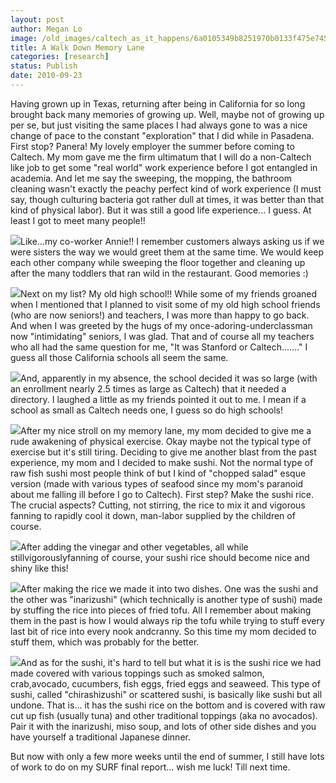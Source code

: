 ```yaml
---
layout: post
author: Megan Lo
image: /old_images/caltech_as_it_happens/6a0105349b8251970b0133f475e745970b.jpg
title: A Walk Down Memory Lane 
categories: [research]
status: Publish
date: 2010-09-23
---
```



Having grown up in Texas, returning after being in California for so long brought back many memories of growing up. Well, maybe not of growing up per se, but just visiting the same places I had always gone to was a nice change of pace to the constant "exploration" that I did while in Pasadena. First stop?
Panera! My lovely employer the summer before coming to Caltech. My mom gave me the firm ultimatum that I will do a non-Caltech like job to get some "real world" work experience before I got entangled in academia. And let me say the sweeping, the mopping, the bathroom cleaning wasn't exactly the peachy perfect kind of work experience (I must say, though culturing bacteria got rather dull at times, it was better than that kind of physical labor). But it was still a good life experience... I guess. At least I got to meet many people!!

![](/old_images/caltech_as_it_happens/6a0105349b8251970b01348795edde970c.jpg)Like...my co-worker Annie!! I remember customers always asking us if we were sisters the way we would greet them at the same time. We would keep each other company while sweeping the floor together and cleaning up after the many toddlers that ran wild in the restaurant. Good memories :)

![](/old_images/caltech_as_it_happens/6a0105349b8251970b01348795f982970c.jpg)Next on my list? My old high school!! While some of my friends groaned when I mentioned that I planned to visit some of my old high school friends (who are now seniors!) and teachers, I was more than happy to go back. And when I was greeted by the hugs of my once-adoring-underclassman now "intimidating" seniors, I was glad. That and of course all my teachers who all had the same question for me, "It was Stanford or Caltech......." I guess all those California schools all seem the same.


![](/old_images/caltech_as_it_happens/6a0105349b8251970b0133f47609ac970b.jpg)And, apparently in my absence, the school decided it was so large (with an enrollment nearly 2.5 times as large as Caltech) that it needed a directory. I laughed a little as my friends pointed it out to me. I mean if a school as small as Caltech needs one, I guess so do high schools!

![](/old_images/caltech_as_it_happens/6a0105349b8251970b0133f4760e49970b.jpg)After my nice stroll on my memory lane, my mom decided to give me a rude awakening of physical exercise. Okay maybe not the typical type of exercise but it's still tiring. Deciding to give me another blast from the past experience, my mom and I decided to make sushi. Not the normal type of raw fish sushi most people think of but I kind of "chopped salad" esque version (made with various types of seafood since my mom's paranoid about me falling ill before I go to Caltech). First step? Make the sushi rice. The crucial aspects? Cutting, not stirring, the rice to mix it and vigorous fanning to rapidly cool it down, man-labor supplied by the children of course.


![](/old_images/caltech_as_it_happens/6a0105349b8251970b0133f47619bc970b.jpg)After adding the vinegar and other vegetables, all while stillvigorouslyfanning of course, your sushi rice should become nice and shiny like this!

![](/old_images/caltech_as_it_happens/6a0105349b8251970b013487961970970c.jpg)After making the rice we made it into two dishes. One was the sushi and the other was "inarizushi" (which technically is another type of sushi) made by stuffing the rice into pieces of fried tofu. All I remember about making them in the past is how I would always rip the tofu while trying to stuff every last bit of rice into every nook andcranny. So this time my mom decided to stuff them, which was probably for the better.


![](/old_images/caltech_as_it_happens/6a0105349b8251970b0133f4763943970b.jpg)And as for the sushi, it's hard to tell but what it is is the sushi rice we had made covered with various toppings such as smoked salmon, crab,avocado, cucumbers, fish eggs, fried eggs and seaweed. This type of sushi, called "chirashizushi" or scattered sushi, is basically like sushi but all undone. That is... it has the sushi rice on the bottom and is covered with raw cut up fish (usually tuna) and other traditional toppings (aka no avocados). Pair it with the inarizushi, miso soup, and lots of other side dishes and you have yourself a traditional Japanese dinner.

But now with only a few more weeks until the end of summer, I still have lots of work to do on my SURF final report... wish me luck! Till next time.

